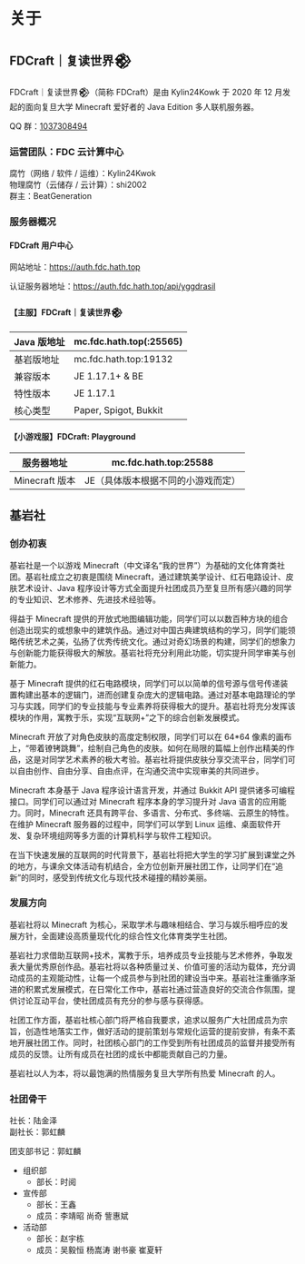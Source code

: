 # 关于

## FDCraft｜复读世界𒆙

FDCraft｜复读世界𒆙（简称 FDCraft）是由 Kylin24Kowk 于 2020 年 12 月发起的面向复旦大学 Minecraft 爱好者的 Java Edition 多人联机服务器。

QQ 群：[1037308494](https://qm.qq.com/cgi-bin/qm/qr?k=5UByHLWaGmk0sAgFSGGYx78F_zgiArVk&jump_from=webapi)

### 运营团队：FDC 云计算中心

腐竹（网络 / 软件 / 运维）：Kylin24Kwok  
物理腐竹（云储存 / 云计算）：shi2002  
群主：BeatGeneration

### 服务器概况

#### FDCraft 用户中心

网站地址：https://auth.fdc.hath.top

认证服务器地址：https://auth.fdc.hath.top/api/yggdrasil

#### 【主服】FDCraft｜复读世界𒆙

| Java 版地址 | mc.fdc.hath.top(:25565) |
| ----------- | ----------------------- |
| 基岩版地址  | mc.fdc.hath.top:19132   |
| 兼容版本    | JE 1.17.1+ & BE         |
| 特性版本    | JE 1.17.1               |
| 核心类型    | Paper, Spigot, Bukkit   |

#### 【小游戏服】FDCraft: Playground

| 服务器地址     | mc.fdc.hath.top:25588              |
| -------------- | ---------------------------------- |
| Minecraft 版本 | JE（具体版本根据不同的小游戏而定） |

## 基岩社

### 创办初衷

基岩社是一个以游戏 Minecraft（中文译名“我的世界”）为基础的文化体育类社团。基岩社成立之初衷是围绕 Minecraft，通过建筑美学设计、红石电路设计、皮肤艺术设计、Java 程序设计等方式全面提升社团成员乃至复旦所有感兴趣的同学的专业知识、艺术修养、先进技术经验等。

得益于 Minecraft 提供的开放式地图编辑功能，同学们可以以数百种方块的组合创造出现实的或想象中的建筑作品。通过对中国古典建筑结构的学习，同学们能领略传统艺术之美，弘扬了优秀传统文化。通过对奇幻场景的构建，同学们的想象力与创新能力能获得极大的解放。基岩社将充分利用此功能，切实提升同学审美与创新能力。

基于 Minecraft 提供的红石电路模块，同学们可以以简单的信号源与信号传递装置构建出基本的逻辑门，进而创建复杂庞大的逻辑电路。通过对基本电路理论的学习与实践，同学们的专业技能与专业素养将获得极大的提升。基岩社将充分发挥该模块的作用，寓教于乐，实现“互联网+”之下的综合创新发展模式。

Minecraft 开放了对角色皮肤的高度定制权限，同学们可以在 64*64 像素的画布上，“带着镣铐跳舞”，绘制自己角色的皮肤。如何在局限的篇幅上创作出精美的作品，这是对同学艺术素养的极大考验。基岩社将提供皮肤分享交流平台，同学们可以自由创作、自由分享、自由点评，在沟通交流中实现审美的共同进步。

Minecraft 本身基于 Java 程序设计语言开发，并通过 Bukkit API 提供诸多可编程接口。同学们可以通过对 Minecraft 程序本身的学习提升对 Java 语言的应用能力。同时，Minecraft 还具有跨平台、多语言、分布式、多终端、云原生的特性。在维护 Minecraft 服务器的过程中，同学们可以学到 Linux 运维、桌面软件开发、复杂环境组网等多方面的计算机科学与软件工程知识。

在当下快速发展的互联网的时代背景下，基岩社将把大学生的学习扩展到课堂之外的地方，与课余文体活动有机结合，全方位创新开展社团工作，让同学们在“追新”的同时，感受到传统文化与现代技术碰撞的精妙美丽。

### 发展方向

基岩社将以 Minecraft 为核心，采取学术与趣味相结合、学习与娱乐相呼应的发展方针，全面建设高质量现代化的综合性文化体育类学生社团。

基岩社力求借助互联网+技术，寓教于乐，培养成员专业技能与艺术修养，争取发表大量优秀原创作品。基岩社将以各种质量过关、价值可鉴的活动为载体，充分调动成员的主观能动性，让每一个成员参与到社团的建设当中来。基岩社注重循序渐进的积累式发展模式，在日常化工作中，基岩社通过营造良好的交流合作氛围，提供讨论互动平台，使社团成员有充分的参与感与获得感。

社团工作方面，基岩社核心部门将严格自我要求，追求以服务广大社团成员为宗旨，创造性地落实工作，做好活动的提前策划与常规化运营的提前安排，有条不紊地开展社团工作。同时，社团核心部门的工作受到所有社团成员的监督并接受所有成员的反馈。让所有成员在社团的成长中都能贡献自己的力量。

基岩社以人为本，将以最饱满的热情服务复旦大学所有热爱 Minecraft 的人。

### 社团骨干

社长：陆金泽  
副社长：郭虹麟

团支部书记：郭虹麟
- 组织部
  - 部长：时阅
- 宣传部
  - 部长：王鑫
  - 成员：李靖昭 尚奇 訾惠斌
- 活动部
  - 部长：赵宇栋
  - 成员：吴毅恒 杨嵩涛 谢书豪 崔夏轩

